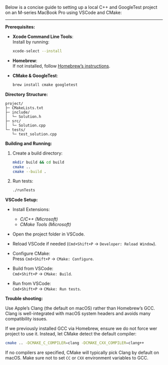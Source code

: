 Below is a concise guide to setting up a local C++ and GoogleTest project on an M-series MacBook Pro using VSCode and CMake:

---

**Prerequisites:**
- **Xcode Command Line Tools**:  
  Install by running:
  ```bash
  xcode-select --install
  ```
- **Homebrew**:  
  If not installed, follow [Homebrew’s instructions](https://brew.sh).

- **CMake & GoogleTest**:  
  ```bash
  brew install cmake googletest
  ```

**Directory Structure:**
```
project/
├─ CMakeLists.txt
├─ include/
│  └─ Solution.h
├─ src/
│  └─ Solution.cpp
└─ tests/
   └─ test_solution.cpp
```

**Building and Running:**
1. Create a build directory:
   ```bash
   mkdir build && cd build
   cmake ..
   cmake --build .
   ```
   
2. Run tests:
   ```bash
   ./runTests
   ```

**VSCode Setup:**
- Install Extensions:  
  - *C/C++ (Microsoft)*  
  - *CMake Tools (Microsoft)*  

- Open the project folder in VSCode.
- Reload VSCode if needed (`Cmd+Shift+P` → `Developer: Reload Window`).
- Configure CMake:  
  Press `Cmd+Shift+P` → `CMake: Configure`.
- Build from VSCode:  
  `Cmd+Shift+P` → `CMake: Build`.
- Run from VSCode:  
  `Cmd+Shift+P` → `CMake: Run tests`.



**Trouble shooting:**

Use Apple’s Clang (the default on macOS) rather than Homebrew’s GCC. Clang is well-integrated with macOS system headers and avoids many compatibility issues.

If we previously installed GCC via Homebrew, ensure we do not force wer project to use it. Instead, let CMake detect the default compiler:

```bash
cmake .. -DCMAKE_C_COMPILER=clang -DCMAKE_CXX_COMPILER=clang++
```

If no compilers are specified, CMake will typically pick Clang by default on macOS. Make sure not to set `CC` or `CXX` environment variables to GCC.